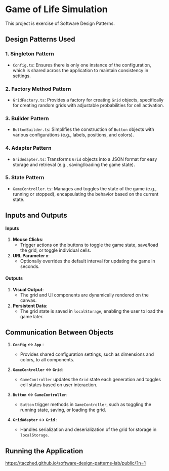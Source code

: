 # Game of Life Simulation

This project is exercise of Software Design Patterns.

## Design Patterns Used

### 1. **Singleton Pattern**
- `Config.ts`: Ensures there is only one instance of the configuration, which is shared across the application to maintain consistency in settings.

### 2. **Factory Method Pattern**
- `GridFactory.ts`: Provides a factory for creating `Grid` objects, specifically for creating random grids with adjustable probabilities for cell activation.

### 3. **Builder Pattern**
- `ButtonBuilder.ts`: Simplifies the construction of `Button` objects with various configurations (e.g., labels, positions, and colors).

### 4. **Adapter Pattern**
- `GridAdapter.ts`: Transforms `Grid` objects into a JSON format for easy storage and retrieval (e.g., saving/loading the game state).

### 5. **State Pattern**
- `GameController.ts`: Manages and toggles the state of the game (e.g., running or stopped), encapsulating the behavior based on the current state.

## **Inputs and Outputs**

#### **Inputs**
1. **Mouse Clicks**:
    - Trigger actions on the buttons to toggle the game state, save/load the grid, or toggle individual cells.
2. **URL Parameter `n`**:
    - Optionally overrides the default interval for updating the game in seconds.

#### **Outputs**
1. **Visual Output**:
    - The grid and UI components are dynamically rendered on the canvas.
2. **Persistent Data**:
    - The grid state is saved in `localStorage`, enabling the user to load the game later.

## **Communication Between Objects**

1. **`Config` ↔ `App`** :
    - Provides shared configuration settings, such as dimensions and colors, to all components.

2. **`GameController` ↔ `Grid`**:
    - `GameController` updates the `Grid` state each generation and toggles cell states based on user interaction.

3. **`Button` ↔ `GameController`**:
    - `Button` trigger methods in `GameController`, such as toggling the running state, saving, or loading the grid.

4. **`GridAdapter` ↔ `Grid`** :
    - Handles serialization and deserialization of the grid for storage in `localStorage`.

## Running the Application

https://taczhed.github.io/software-design-patterns-lab/public/?n=1
